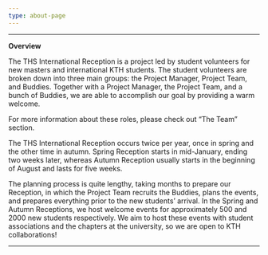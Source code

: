 ```yaml
---
type: about-page
---
```

- - -

**Overview**

The THS International Reception is a project led by student volunteers for new masters and international KTH students. The student volunteers are broken down into three main groups: the Project Manager, Project Team, and Buddies. Together with a Project Manager, the Project Team, and a bunch of Buddies, we are able to accomplish our goal by providing a warm welcome. 

 For more information about these roles, please check out “The Team” section. 

The THS International Reception occurs twice per year, once in spring and the other time in autumn. Spring Reception starts in mid-January, ending two weeks later, whereas Autumn Reception usually starts in the beginning of August and lasts for five weeks. 

The planning process is quite lengthy, taking months to prepare our Reception, in which the Project Team recruits the Buddies, plans the events, and prepares everything prior to the new students’ arrival. In the Spring and Autumn Receptions, we host welcome events for approximately 500 and 2000 new students respectively. We aim to host these events with student associations and the chapters at the university, so we are open to KTH collaborations! 

- - -
